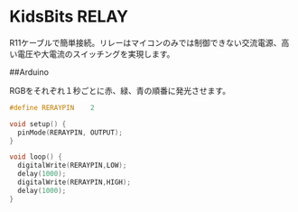 # KidsBits RELAY

R11ケーブルで簡単接続。リレーはマイコンのみでは制御できない交流電源、高い電圧や大電流のスイッチングを実現します。

##Arduino

RGBをそれぞれ１秒ごとに赤、緑、青の順番に発光させます。

```cpp
#define RERAYPIN    2

void setup() {
  pinMode(RERAYPIN, OUTPUT);
}

void loop() {
  digitalWrite(RERAYPIN,LOW);
  delay(1000);
  digitalWrite(RERAYPIN,HIGH);
  delay(1000);
}

```
